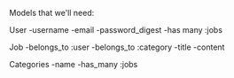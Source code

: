 Models that we'll need:

User
  -username
  -email
  -password_digest
  -has many :jobs

Job
  -belongs_to :user
  -belongs_to :category
  -title
  -content

Categories
  -name
  -has_many :jobs
